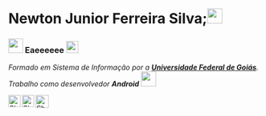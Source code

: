 # Newton Junior Ferreira Silva;<img src="https://github.com/TheDudeThatCode/TheDudeThatCode/blob/master/Assets/Developer.gif" width="30px">

### <img src="https://github.com/TheDudeThatCode/TheDudeThatCode/blob/master/Assets/Hi.gif" width="29px"> Eaeeeeee&nbsp;<img src="https://github.com/TheDudeThatCode/TheDudeThatCode/blob/master/Assets/Earth.gif" width="24px">

<p>
  <em>
    Formado em Sistema de Informação por a <a href="https://www.ufg.br//"> <b>Universidade Federal de Goiás</b></a>. <br>
    Trabalho como desenvolvedor <b>Android</b> <img src="https://github.com/TheDudeThatCode/TheDudeThatCode/blob/master/Assets/Developer.gif" width="30px"> 
  </em>  
</p>

  <a href="https://www.linkedin.com/in/newton-junior-5812b4156/">
    <img align="left" alt="Shubhamdeep Jha | Linkedin" width="24px" src="https://github.com/TheDudeThatCode/TheDudeThatCode/blob/master/Assets/Linkedin.svg" />
  </a>
  <a href="https://www.instagram.com/thedudethatcode/">
    <img align="left" alt="Shubhamdeep Jha | Instagram" width="24px" src="https://github.com/TheDudeThatCode/TheDudeThatCode/blob/master/Assets/Instagram.svg" />
  </a>
  <a href="mailto:shubhamdeepjha@gmail.com">
    <img align="left" alt="Shubhamdeep Jha | Gmail" width="26px" src="https://github.com/TheDudeThatCode/TheDudeThatCode/blob/master/Assets/Gmail.svg" />
  </a>

<br><br><br><br>

